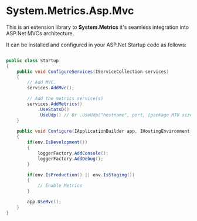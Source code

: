 # System.Metrics.Asp.Mvc

This is an extension library to **System.Metrics** it's seamless integration into ASP.Net MVCs architecture.

It can be installed and configured in your ASP.Net Startup code as follows:

```csharp

public class Startup
{
    public void ConfigureServices(IServiceCollection services)
    {
        // Add MVC.
        services.AddMvc();

        // Add the metrics service(s)
        services.AddMetrics()
            .UseStatsD()
            .UseUdp() // Or .UseUdp("hostname", port, [package MTU size])
    }
    
    public void Configure(IApplicationBuilder app, IHostingEnvironment env, ILoggerFactory loggerFactory)
    {
        if(env.IsDevelopment())
        {
            loggerFactory.AddConsole();
            loggerFactory.AddDebug();
        }

        if(env.IsProduction() || env.IsStaging())
        {
            // Enable Metrics
        }

        app.UseMvc();
    }
}

```